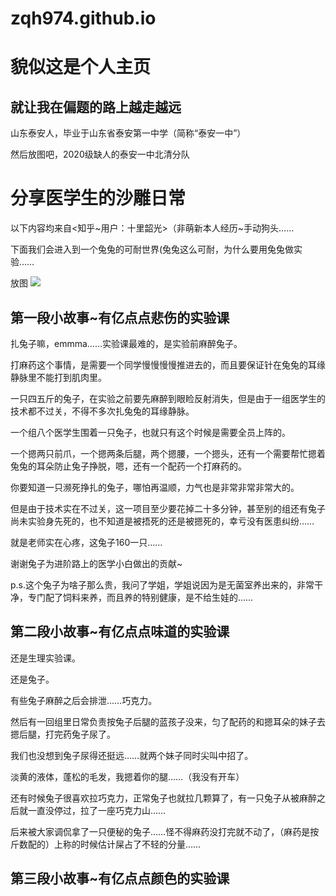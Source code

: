 # zqh974.github.io
<html lang=“zh-cn”>
  <head>
    <meta charset=“utf-8”/>
    <title>Made in 张钦淏手里</title>
    </head>
  <body>
    <h1>貌似这是个人主页</h1>
      <h2>就让我在偏题的路上越走越远</h2>
    <p>山东泰安人，毕业于山东省泰安第一中学（简称“泰安一中”）</p>
    <p>然后放图吧，2020级缺人的泰安一中北清分队</p>
    <p></p>
    <h1>分享医学生的沙雕日常</h1>
<p>以下内容均来自<知乎~用户：十里韶光>（非萌新本人经历~手动狗头……</p>
  <p>下面我们会进入到一个兔兔的可耐世界(兔兔这么可耐，为什么要用兔兔做实验……</p>
    <p>放图
    <img src="C:\Users\张钦淏\Desktop\1.jpg"/>
      </p>
  <h2>第一段小故事~有亿点点悲伤的实验课</h2>
<p>扎兔子嘛，emmma……实验课最难的，是实验前麻醉兔子。</p>
<p>打麻药这个事情，是需要一个同学慢慢慢慢推进去的，而且要保证针在兔兔的耳缘静脉里不能打到肌肉里。</p>
<p>一只四五斤的兔子，在实验之前要先麻醉到眼睑反射消失，但是由于一组医学生的技术都不过关，不得不多次扎兔兔的耳缘静脉。</p>
<p>一个组八个医学生围着一只兔子，也就只有这个时候是需要全员上阵的。</p>
<p>一个摁两只前爪，一个摁两条后腿，两个摁腰，一个摁头，还有一个需要帮忙摁着兔兔的耳朵防止兔子挣脱，嗯，还有一个配药一个打麻药的。</p>
<p>你要知道一只濒死挣扎的兔子，哪怕再温顺，力气也是非常非常非常大的。</p>
<p>但是由于技术实在不过关，这一项目至少要花掉二十多分钟，甚至别的组还有兔子尚未实验身先死的，也不知道是被捂死的还是被摁死的，幸亏没有医患纠纷……</p>
<p>就是老师实在心疼，这兔子160一只……</p>
<p>谢谢兔子为进阶路上的医学小白做出的贡献~</p>
<p>p.s.这个兔子为啥子那么贵，我问了学姐，学姐说因为是无菌室养出来的，非常干净，专门配了饲料来养，而且养的特别健康，是不给生娃的……</p>
    <h2>第二段小故事~有亿点点味道的实验课</h2>
<p>还是生理实验课。</p>
<p>还是兔子。</p>
<p>有些兔子麻醉之后会排泄……巧克力。</p>
<p>然后有一回组里日常负责按兔子后腿的蓝孩子没来，匀了配药的和摁耳朵的妹子去摁后腿，打完药兔子尿了。</p>
<p>我们也没想到兔子尿得还挺远……就两个妹子同时尖叫中招了。</p>
<p>淡黄的液体，蓬松的毛发，我摁着你的腿……（我没有开车）</p>
<p>还有时候兔子很喜欢拉巧克力，正常兔子也就拉几颗算了，有一只兔子从被麻醉之后就一直没停过，拉了一座巧克力山……</p>
<p>后来被大家调侃拿了一只便秘的兔子……怪不得麻药没打完就不动了，（麻药是按斤数配的）上称的时候估计屎占了不轻的分量……</p>
    <h2>第三段小故事~有亿点点颜色的实验课</h2>
<p>    
